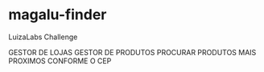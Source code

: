 # magalu-finder
LuizaLabs Challenge

GESTOR DE LOJAS
GESTOR DE PRODUTOS
PROCURAR PRODUTOS MAIS PROXIMOS CONFORME O CEP

